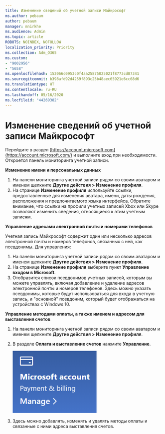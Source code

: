 ```yaml
---
title: Изменение сведений об учетной записи Майкрософт
ms.author: pebaum
author: pebaum
manager: mnirkhe
ms.audience: Admin
ms.topic: article
ROBOTS: NOINDEX, NOFOLLOW
localization_priority: Priority
ms.collection: Adm_O365
ms.custom:
- "9002956"
- "5658"
ms.openlocfilehash: 152066c0953c0f4aa25875025021f8773cd87341
ms.sourcegitcommit: b398afd92d4259f893c25b48aec65921e6cc68d6
ms.translationtype: HT
ms.contentlocale: ru-RU
ms.lasthandoff: 05/16/2020
ms.locfileid: "44269382"
---
```

# <a name="change-my-microsoft-account-information"></a>Изменение сведений об учетной записи Майкрософт

Перейдите в раздел [https://account.microsoft.com](https://account.microsoft.com/) и выполните вход при необходимости. Откроется панель мониторинга учетной записи.  

**Изменение имени и персональных данных**

1. На панели мониторинга учетной записи рядом со своим аватаром и именем щелкните **Другие действия > Изменение профиля**.
2. На странице **Изменение профиля** используйте ссылки, предоставленные для изменения аватара, имени, даты рождения, расположения и предпочитаемого языка интерфейса. Обратите внимание, что ссылки на профили учетных записей Xbox или Skype позволяют изменить сведения, относящиеся к этим учетным записям.

**Управление адресами электронной почты и номерами телефонов**

Учетная запись Майкрософт содержит один или несколько адресов электронной почты и номеров телефонов, связанных с ней, как псевдонимы. Для управления:

1. На панели мониторинга учетной записи рядом со своим аватаром и именем щелкните **Другие действия > Изменение профиля**.
2. На странице **Изменение профиля** выберите пункт **Управление входом в Microsoft**. 
3. Отобразится список псевдонимов учетных записей, которым вы можете управлять, включая добавление и удаление адресов электронной почты и номеров телефонов. Здесь можно указать псевдонимы, которые будут использоваться для входа в учетную запись, и "основной" псевдоним, который будет отображаться на устройствах с Windows 10.

**Управление методами оплаты, а также именем и адресом для выставления счетов** 

1. На панели мониторинга учетной записи рядом со своим аватаром и именем щелкните **Другие действия > Изменение профиля**.
2. В разделе **Оплата и выставление счетов** нажмите **Управление**.

    ![Управление платежами и выставлением счетов](media/manage-account.png)

3. Здесь можно добавлять, изменять и удалять методы оплаты и связанные с ними адреса выставления счетов. 
